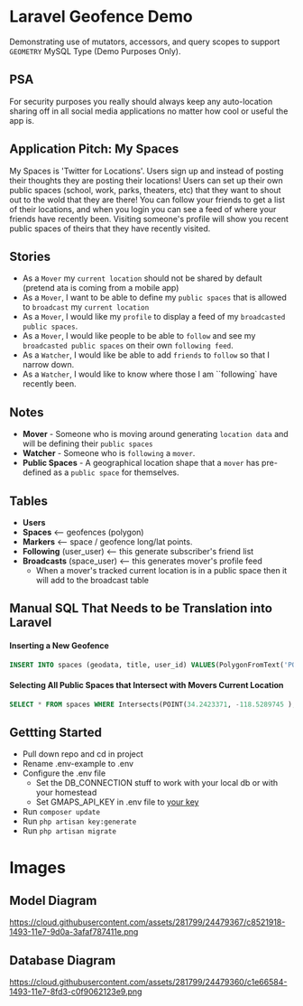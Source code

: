 # Laravel Geofence Demo

Demonstrating use of mutators, accessors, and query scopes to support ``GEOMETRY`` MySQL 
Type (Demo Purposes Only). 

## PSA
For security purposes you really should always keep any auto-location 
sharing off in all social media applications no matter how cool or useful the app is. 

## Application Pitch: My Spaces
My Spaces is 'Twitter for Locations'. Users sign up and instead of posting their thoughts they 
are posting their locations! Users can set up their own public spaces (school, work, parks, 
theaters, etc) that they want to shout out to the wold that they are there! You can follow your 
friends to get a list of their locations, and when you login you can see a feed of where your 
friends have recently been. Visiting someone's profile will show you recent public spaces of theirs that they have recently visited.

## Stories
- As a ``Mover`` my ``current location`` should not be shared by default (pretend ata is coming from a mobile app)
- As a ``Mover``, I want to be able to define my ``public spaces`` that is allowed to 
  ``broadcast`` my ``current location``
- As a ``Mover``, I would like my ``profile`` to display a feed of my ``broadcasted public spaces``.
- As a ``Mover``, I would like people to be able to ``follow`` and see my ``broadcasted public spaces`` on their own ``following feed``. 
- As a ``Watcher``, I would like be able to add ``friends`` to ``follow`` 
  so that I narrow down.
- As a ``Watcher``, I would like to know where those I am ``following` have recently been.

## Notes
- **Mover** - Someone who is moving around generating ``location data`` and will be defining their ``public spaces``
- **Watcher** - Someone who is ``following`` a ``mover``.
- **Public Spaces** - A geographical location shape that a ``mover`` has pre-defined as a ``public space`` for themselves.

  
## Tables
- **Users**
- **Spaces** <-- geofences (polygon)
- **Markers** <-- space / geofence long/lat points. 
- **Following** (user_user) <-- this generate subscriber's friend list
- **Broadcasts** (space_user) <-- this generates mover's profile feed
  - When a mover's tracked current location is in a public space then it will add to the broadcast table

## Manual SQL That Needs to be Translation into Laravel

#### Inserting a New Geofence
```sql
INSERT INTO spaces (geodata, title, user_id) VALUES(PolygonFromText('POLYGON((34.2424235 -118.5290969, 34.2422782 -118.5290969, 34.2422771 -118.5288421, 34.24242459999999 -118.52884680000001, 34.2424235 -118.5290969))'), 'My Public Space Name',1 );
```
#### Selecting All Public Spaces that Intersect with Movers Current Location
```sql
SELECT * FROM spaces WHERE Intersects(POINT(34.2423371, -118.5289745 ), geodata);
```

## Gettting Started
- Pull down repo and cd in project
- Rename .env-example to .env
- Configure the .env file 
  - Set the DB_CONNECTION stuff to work with your local db or with your homestead 
  - Set GMAPS_API_KEY  in .env file to [your key](https://developers.google.com/maps/documentation/javascript/get-api-key)
- Run ``composer update``
- Run ``php artisan key:generate``
- Run ``php artisan migrate``

# Images

## Model Diagram
https://cloud.githubusercontent.com/assets/281799/24479367/c8521918-1493-11e7-9d0a-3afaf787411e.png

## Database Diagram
https://cloud.githubusercontent.com/assets/281799/24479360/c1e66584-1493-11e7-8fd3-c0f9062123e9.png
